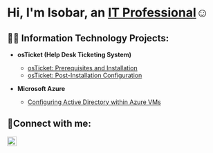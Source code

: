 <h1>Hi, I'm Isobar, an <a href="www.linkedin.com/in/isobar-hall-8267191b7">IT Professional</a>☺</h1>

<h2>👨‍💻 Information Technology Projects:</h2>

- <b>osTicket (Help Desk Ticketing System)</b>
  - [osTicket: Prerequisites and Installation](https://github.com/isobarh/osticket-prereqs/blob/main/README.md)
  - [osTicket: Post-Installation Configuration](https://github.com/isobarh/osTicket---Post-Install-Configuration/blob/main/README.md)
  
- <b>Microsoft Azure</b>
  - [Configuring Active Directory within Azure VMs](https://github.com/isobarh/Active-Directory-Deployed-in-the-Cloud-Azure-/blob/main/README.md)
  

<h2>🤳Connect with me:</h2>

[<img align="left" alt="Isobar | LinkedIn" width="22px" src="https://cdn.jsdelivr.net/npm/simple-icons@v3/icons/linkedin.svg" />][linkedin]



[linkedin]: www.linkedin.com/in/isobar-hall-8267191b7
